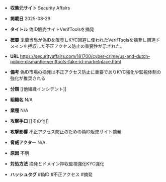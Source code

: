- **収集元サイト**
Security Affairs

- **掲載日**
2025-08-29

- **タイトル**
偽ID販売サイトVerifToolsを摘発

- **概要**
米蘭当局が偽IDを販売しKYC回避に使われたVerifToolsを摘発し関連ドメインを押収した不正アクセス防止の重要性が示された。

- **URL**
https://securityaffairs.com/181700/cyber-crime/us-and-dutch-police-dismantle-veriftools-fake-id-marketplace.html

- **備考**
偽ID市場の摘発は不正アクセス防止に重要でありKYC強化や監視体制の強化が推奨される

- **分類**
[[他組織インシデント]]

- **組織名**
N/A

- **業種**
N/A

- **攻撃手口**
[[その他]]

- **攻撃影響**
不正アクセス防止のための偽ID販売サイト摘発

- **脅威アクター**
N/A

- **原因**
不明

- **対処方法**
摘発とドメイン押収監視強化KYC強化

- **ハッシュタグ**
#偽ID #不正アクセス #摘発
